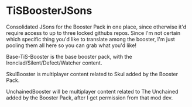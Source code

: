 # TiSBoosterJSons
Consolidated JSons for the Booster Pack in one place, since otherwise it'd require access to up to three locked githubs repos.
Since I'm not certain which specific thing you'd like to translate among the booster, I'm just pooling them all here so you can grab what you'd like!

Base-TiS-Booster is the base booster pack, with the Ironclad/Silent/Defect/Watcher content.

SkulBooster is multiplayer content related to Skul added by the Booster Pack.

UnchainedBooster will be multiplayer content related to The Unchained added by the Booster Pack, after I get permission from that mod dev.
